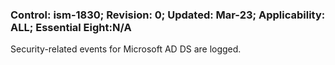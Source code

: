 ### Control: ism-1830; Revision: 0; Updated: Mar-23; Applicability: ALL; Essential Eight:N/A
<p>Security-related events for Microsoft AD DS are logged.</p>
